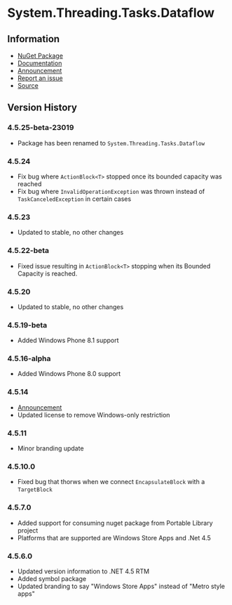 # System.Threading.Tasks.Dataflow

## Information

* [NuGet Package](http://nuget.org/packages/System.Threading.Tasks.Dataflow)
* [Documentation](http://msdn.microsoft.com/en-us/library/hh228603.aspx)
* [Announcement](http://blogs.msdn.com/b/dotnet/archive/2013/11/13/pcl-and-net-nuget-libraries-are-now-enabled-for-xamarin.aspx)
* [Report an issue](http://github.com/dotnet/corefx/issues/new)
* [Source](https://github.com/dotnet/corefx/tree/master/src)

## Version History

### 4.5.25-beta-23019

* Package has been renamed to `System.Threading.Tasks.Dataflow`

### 4.5.24

* Fix bug where `ActionBlock<T>` stopped once its bounded capacity was reached
* Fix bug where `InvalidOperationException` was thrown instead of
  `TaskCanceledException` in certain cases

### 4.5.23

* Updated to stable, no other changes

### 4.5.22-beta

* Fixed issue resulting in `ActionBlock<T>` stopping when its Bounded Capacity
  is reached.

### 4.5.20

* Updated to stable, no other changes

### 4.5.19-beta

* Added Windows Phone 8.1 support

### 4.5.16-alpha

* Added Windows Phone 8.0 support

### 4.5.14

* [Announcement](http://blogs.msdn.com/b/dotnet/archive/2013/11/13/pcl-and-net-nuget-libraries-are-now-enabled-for-xamarin.aspx)
* Updated license to remove Windows-only restriction

### 4.5.11

* Minor branding update

### 4.5.10.0

* Fixed bug that thorws when we connect `EncapsulateBlock` with a `TargetBlock`

### 4.5.7.0

* Added support for consuming nuget package from Portable Library project
* Platforms that are supported are Windows Store Apps and .Net 4.5

### 4.5.6.0

* Updated version information to .NET 4.5 RTM
* Added symbol package
* Updated branding to say "Windows Store Apps" instead of "Metro style apps"
